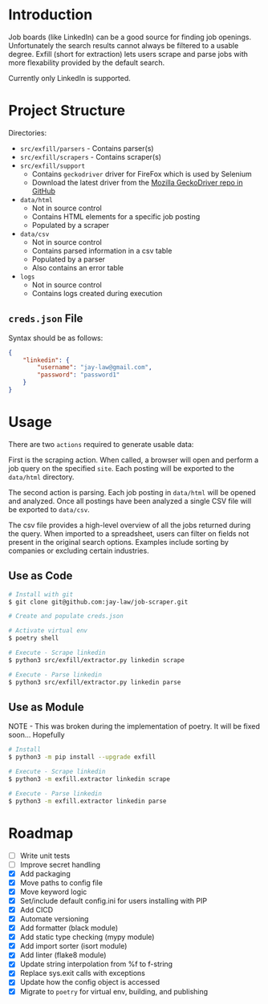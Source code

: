 # Introduction

Job boards (like LinkedIn) can be a good source for finding job openings.  Unfortunately the search results cannot always be filtered to a usable degree.  Exfill (short for extraction) lets users scrape and parse jobs with more flexability provided by the default search.

Currently only LinkedIn is supported.

# Project Structure

Directories:
- `src/exfill/parsers` - Contains parser(s)
- `src/exfill/scrapers` - Contains scraper(s)
- `src/exfill/support` 
    - Contains `geckodriver` driver for FireFox which is used by Selenium
    - Download the latest driver from the [Mozilla GeckoDriver repo in GitHub](https://github.com/mozilla/geckodriver)
- `data/html` 
    - Not in source control
    - Contains HTML elements for a specific job posting
    - Populated by a scraper
- `data/csv` 
    - Not in source control
    - Contains parsed information in a csv table
    - Populated by a parser
    - Also contains an error table
- `logs` 
    - Not in source control
    - Contains logs created during execution

## `creds.json` File

Syntax should be as follows:

```json
{
    "linkedin": {
        "username": "jay-law@gmail.com",
        "password": "password1"
    }
}
```

# Usage

There are two `actions` required to generate usable data:

First is the scraping action.  When called, a browser will open and perform a job query on the specified `site`.  Each posting will be exported to the `data/html` directory.  

The second action is parsing.  Each job posting in `data/html` will be opened and analyzed.  Once all postings have been analyzed a single CSV file will be exported to `data/csv`.

The csv file provides a high-level overview of all the jobs returned during the query.  When imported to a spreadsheet, users can filter on fields not present in the original search options.  Examples include sorting by companies or excluding certain industries.

## Use as Code

```bash
# Install with git
$ git clone git@github.com:jay-law/job-scraper.git

# Create and populate creds.json

# Activate virtual env
$ poetry shell

# Execute - Scrape linkedin
$ python3 src/exfill/extractor.py linkedin scrape

# Execute - Parse linkedin
$ python3 src/exfill/extractor.py linkedin parse
```

## Use as Module

NOTE - This was broken during the implementation of poetry.  It will be fixed soon... Hopefully

```bash
# Install
$ python3 -m pip install --upgrade exfill

# Execute - Scrape linkedin
$ python3 -m exfill.extractor linkedin scrape

# Execute - Parse linkedin
$ python3 -m exfill.extractor linkedin parse
```

# Roadmap

* [ ] Write unit tests
* [ ] Improve secret handling
* [x] Add packaging
* [x] Move paths to config file
* [x] Move keyword logic
* [x] Set/include default config.ini for users installing with PIP
* [x] Add CICD
* [x] Automate versioning
* [x] Add formatter (black module)
* [x] Add static type checking (mypy module)
* [x] Add import sorter (isort module)
* [x] Add linter (flake8 module)
* [x] Update string interpolation from %f to f-string
* [x] Replace sys.exit calls with exceptions
* [x] Update how the config object is accessed
* [x] Migrate to `poetry` for virtual env, building, and publishing